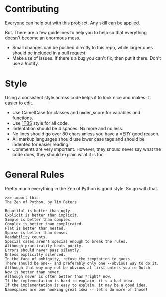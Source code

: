 # Contributing

Everyone can help out with this probject. Any skill can be applied.

But. There are a few guidelines to help you to help so that everything doesn't become an enormous mess.

- Small changes can be pushed directly to this repo, while larger ones should be included in a pull request.
- Make use of issues. If there's a bug you can't fix, then put it there. Don't use a !notify.

# Style

Using a consistent style across code helps it to look nice and makes it easier to edit.

- Use CamelCase for classes and under_score for variables and functions.
- Use [1TBS](https://en.wikipedia.org/wiki/Indent_style#Variant:_1TBS) style for all code. 
- Indentation should be 4 spaces. No more and no less.
- No lines should go over 80 chars unless you have a VERY good reason.
- All markup languages should use lower case tags and should be indented for easier reading.
- Comments are very important. However, they should never say what the code does, they should explain what it is for.

# General Rules

Pretty much everything in the Zen of Python is good style. So go with that.

```python3
>>> import this
The Zen of Python, by Tim Peters

Beautiful is better than ugly.
Explicit is better than implicit.
Simple is better than complex.
Complex is better than complicated.
Flat is better than nested.
Sparse is better than dense.
Readability counts.
Special cases aren't special enough to break the rules.
Although practicality beats purity.
Errors should never pass silently.
Unless explicitly silenced.
In the face of ambiguity, refuse the temptation to guess.
There should be one-- and preferably only one --obvious way to do it.
Although that way may not be obvious at first unless you're Dutch.
Now is better than never.
Although never is often better than *right* now.
If the implementation is hard to explain, it's a bad idea.
If the implementation is easy to explain, it may be a good idea.
Namespaces are one honking great idea -- let's do more of those!
```
